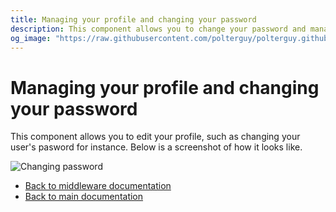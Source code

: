 ```yaml
---
title: Managing your profile and changing your password
description: This component allows you to change your password and manage your profile.
og_image: "https://raw.githubusercontent.com/polterguy/polterguy.github.io/master/images/og-profile.jpg"
---
```


# Managing your profile and changing your password

This component allows you to edit your profile, such as changing your user's pasword for instance. Below is a
screenshot of how it looks like.

![Changing password](https://raw.githubusercontent.com/polterguy/polterguy.github.io/master/images/og-profile.jpg)

* [Back to middleware documentation](/documentation/magic/)
* [Back to main documentation](/documentation/)
